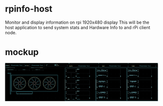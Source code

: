 # rpinfo-host
 Monitor and display information on rpi 1920x480 display
This will be the host application to send system stats and Hardware Info to and rPi client node.

# mockup
![alt text](https://github.com/tesla-srt/rpinfo-host/blob/main/docs/UI-beta-preview.png "Preview")
